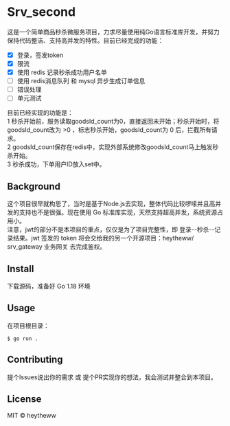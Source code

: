# Srv_second
这是一个简单商品秒杀微服务项目，力求尽量使用纯Go语言标准库开发，并努力保持代码整洁、支持高并发的特性。目前已经完成的功能：
- [x] 登录，签发token
- [x] 限流
- [x] 使用 redis 记录秒杀成功用户名单
- [ ] 使用 redis消息队列 和 mysql 异步生成订单信息
- [ ] 错误处理
- [ ] 单元测试

目前已经实现的功能是：  
1 秒杀开始前，服务读取goodsId_count为0，直接返回未开始；秒杀开始时，将goodsId_count改为 >0 ，标志秒杀开始，goodsId_count为 0 后，拦截所有请求。  
2 goodsId_count保存在redis中，实现外部系统修改goodsId_count马上触发秒杀开始。  
3 秒杀成功，下单用户ID放入set中。


## Background
这个项目很早就构思了，当时是基于Node.js去实现，整体代码比较啰嗦并且高并发的支持也不是很强。现在使用 Go 标准库实现，天然支持超高并发，系统资源占用小。  
注意，jwt的部分不是本项目的重点，仅仅是为了项目完整性，即 登录--秒杀--记录结果。jwt 签发的 token 将会交给我的另一个开源项目：heytheww/
srv_gateway 业务网关 去完成鉴权。


## Install
下载源码，准备好 Go 1.18 环境

## Usage
在项目根目录：
```
$ go run .
```

## Contributing
提个Issues说出你的需求 或 提个PR实现你的想法，我会测试并整合到本项目。

## License
MIT © heytheww